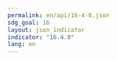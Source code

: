 ```yaml
---
permalink: en/api/16-4-0.json
sdg_goal: 16
layout: json_indicator
indicator: "16.4.0"
lang: en
---
```

